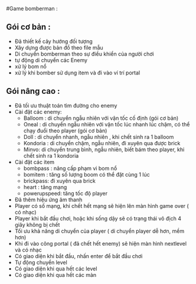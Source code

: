 #Game bomberman :
## Gói cơ bản :
- Đã thiết kế cây hướng đối tượng
- Xây dựng được bản đồ theo file mẫu
- Di chuyển bomberman theo sự điều khiển của người chơi
- tự động di chuyển các Enemy
- xử lý bom nổ
- xử lý khi bomber sử dụng item và đi vào ví trí portal
## Gói nâng cao :
- Đã tối ưu thuật toán tìm đường cho enemy
- Cài đặt các enemy:
  - Balloom : di chuyển ngẫu nhiên với vận tốc cố định (gói cơ bản)
  - Oneal : di chuyển ngẫu nhiên với vận tốc lúc nhanh lúc chậm, có thể chạy đuổi theo player (gói cơ bản)
  - Doll : di chuyển nhanh, ngẫu nhiên , khi chết sinh ra 1 balloom
  - Kondoria : di chuyển chậm, ngẫu nhiên, đi xuyên qua được brick
  - Minvo: di chuyển trung bình, ngẫu nhiên, biết bám theo player, khi chết sinh ra 1 kondoria
- Cài đặt các item
  - bombpass : nâng cấp phạm vi bom nổ
  - bomitem : tăng số lượng boom có thể đặt cùng 1 lúc
  - brickpass: đi xuyên qua brick
  - heart : tăng mạng
  - powerupspeed: tăng tốc độ player
- Đã thêm hiệu ứng âm thanh
- Player có số mạng, khi chết hết mạng sẽ hiện lên màn hình game over ( có nhạc)
- Player khi bắt đầu chơi, hoặc khi sống dậy sẽ có trạng thái vô địch 4 giây không bị chết
- Tối ưu khả năng di chuyển của player ( di chuyển player dễ hơn, mềm hơn)
- Khi đi vào công portal ( đã chết hết enemy) sẽ hiện màn hình nextlevel và có nhạc
- Có giao diện khi bắt đầu, nhấn enter để bắt đầu chơi
- Tự động chuyển level
- Có giao diện khi qua hết các level
- Có giao diện khi qua hết các màn

    
      